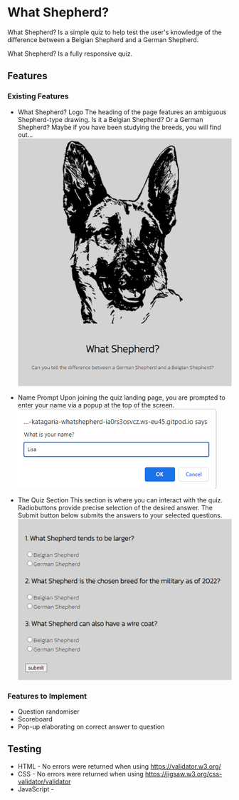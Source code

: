# What Shepherd?
What Shepherd? Is a simple quiz to help test the user's knowledge of the difference between a Belgian Shepherd and a German Shepherd.

What Shepherd? Is a fully responsive quiz.

## Features
### Existing Features
- What Shepherd? Logo 
The heading of the page features an ambiguous Shepherd-type drawing. Is it a Belgian Shepherd? Or a German Shepherd? Maybe if you have been studying the breeds, you will find out...
![dog-head](/assets/images/dog-logo.png)

- Name Prompt
Upon joining the quiz landing page, you are prompted to enter your name via a popup at the top of the screen.
![prompt](/assets/images/prompt.png)

- The Quiz Section
This section is where you can interact with the quiz. Radiobuttons provide precise selection of the desired answer.
The Submit button below submits the answers to your selected questions.
![quiz-section](/assets/images/quiz-area.png)

### Features to Implement
- Question randomiser
- Scoreboard
- Pop-up elaborating on correct answer to question

## Testing

- HTML - No errors were returned when using https://validator.w3.org/ 
- CSS - No errors were returned when using https://jigsaw.w3.org/css-validator/validator
- JavaScript - 
